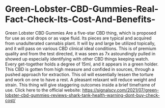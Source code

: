 # Green-Lobster-CBD-Gummies-Real-Fact-Check-Its-Cost-And-Benefits-
Green Lobster CBD Gummies Are a five-star CBD thing, which is proposed for use as oral drops or as vape fluid. Its pieces are typical and acquired from unadulterated cannabis plant. It will by and large be utilized topically, and it will pass on various CBD clinical ideal conditions. This is of premium quality and from the test directed, it was seen as 7x astoundingly pulled in showed up especially identifying with other CBD things keeping watch. Every get-together holds a degree of 15ml, and it appears in a green holder. This CBD is gotten from high measure and confided in sources, through a pushed approach for extraction. This oil will essentially lessen the torture and work on one to have a rest. A pleasant relaxant will reduce weight and strain. This thing will give staggering outcomes inside a brief timeframe of use. Click here to the official website: https://signalscv.com/2021/07/green-lobster-cbd-gummies-reviews-shark-tank-health-warning-dont-buy-check-cost/
